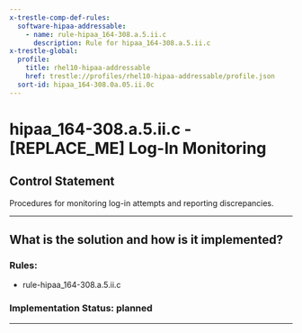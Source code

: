 ```yaml
---
x-trestle-comp-def-rules:
  software-hipaa-addressable:
    - name: rule-hipaa_164-308.a.5.ii.c
      description: Rule for hipaa_164-308.a.5.ii.c
x-trestle-global:
  profile:
    title: rhel10-hipaa-addressable
    href: trestle://profiles/rhel10-hipaa-addressable/profile.json
  sort-id: hipaa_164-308.0a.05.ii.0c
---
```


# hipaa_164-308.a.5.ii.c - \[REPLACE_ME\] Log-In Monitoring

## Control Statement

Procedures for monitoring log-in attempts and reporting discrepancies.

______________________________________________________________________

## What is the solution and how is it implemented?

<!-- For implementation status enter one of: implemented, partial, planned, alternative, not-applicable -->

<!-- Note that the list of rules under ### Rules: is read-only and changes will not be captured after assembly to JSON -->

<!-- Add control implementation description here for control: hipaa_164-308.a.5.ii.c -->

### Rules:

  - rule-hipaa_164-308.a.5.ii.c

### Implementation Status: planned

______________________________________________________________________
